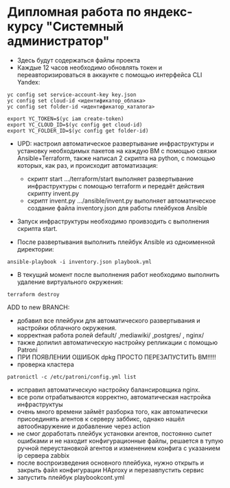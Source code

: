 # Дипломная работа по яндекс-курсу "Системный администратор" 

- Здесь будут содержаться файлы проекта
- Каждые 12 часов необходимо обновлять токен и переавторизироваться в аккаунте с помощью интерфейса CLI Yandex:
```
yc config set service-account-key key.json
yc config set cloud-id <идентификатор_облака>
yc config set folder-id <идентификатор_каталога>

export YC_TOKEN=$(yc iam create-token)
export YC_CLOUD_ID=$(yc config get cloud-id)
export YC_FOLDER_ID=$(yc config get folder-id)
```

- UPD: настроил автоматическое развертывание инфраструктуры и установку необходимых пакетов на каждую ВМ с помощью связки Ansible+Terraform, также написал 2 скрипта на python, с помощью которых, как раз, и происходит автоматизация:
     - скрипт start .../terraform/start выполняет развертывание инфраструктуры с помощью terraform и передаёт действия скрипту invent.py
     - скрипт invent.py .../ansible/invent.py выполняет автоматическое создание файла inventory.json для работы плейбуков Ansible
       
- Запуск инфраструктуры необходимо проивзодить с выполнения скрипта start.
- После развертывания выполнить плейбук Ansible из одноименной директории:
```
ansible-playbook -i inventory.json playbook.yml
```
- В текущий момент после выполнения работ необходимо выполнить удаление виртуального окружения:
```
terraform destroy
```

ADD to new BRANCH:
- добавил все плейбуки для автоматического развертывания и настройки облачного окружения.
- корректная работа ролей default/ ,mediawiki/ ,postgres/ , nginx/
- также допилил автоматическую настройку репликации с помощью Patroni
- ПРИ ПОЯВЛЕНИИ ОШИБОК dpkg ПРОСТО ПЕРЕЗАПУСТИТЬ ВМ!!!!!
- проверка кластера 
```
patronictl -c /etc/patroni/config.yml list
```
- исправил автоматическую настройку балансировщика nginx.
- все роли отрабатываются корректно, автоматическая настройка инфраструктуы
- очень много времени займёт разборка того, как автоматически присоединять агентов к серверу заббикс, однако нашёл автообнаружение и добавление через action
- не смог доработать плейбук установки агентов, постоянно сыпет ошибками и не находит конфигурационные файлы, решается в тупую ручной переустановкой агентов и изменением конфига с указанием ip сервера zabbix
- после воспроизведения основного плейбука, нужно открыть и закрыть файл конфигурации HAproxy и перезавпустить сервис
- запустить плейбук playbookcont.yml
